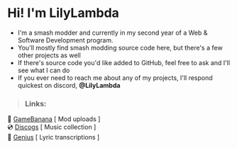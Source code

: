 # Hi! I'm LilyLambda 

- I'm a smash modder and currently in my second year of a Web & Software Development program.
- You'll mostly find smash modding source code here, but there's a few other projects as well
- If there's source code you'd like added to GitHub, feel free to ask and I'll see what I can do
- If you ever need to reach me about any of my projects, I'll respond quickest on discord, **@LilyLambda**

>### Links:
🍌 [GameBanana](https://gamebanana.com/members/2056543) [ Mod uploads ]  
💿 [Discogs](https://www.discogs.com/user/lilylambda) [ Music collection ]  
📄 [Genius](https://genius.com/LilyLambda) [ Lyric transcriptions ]  

